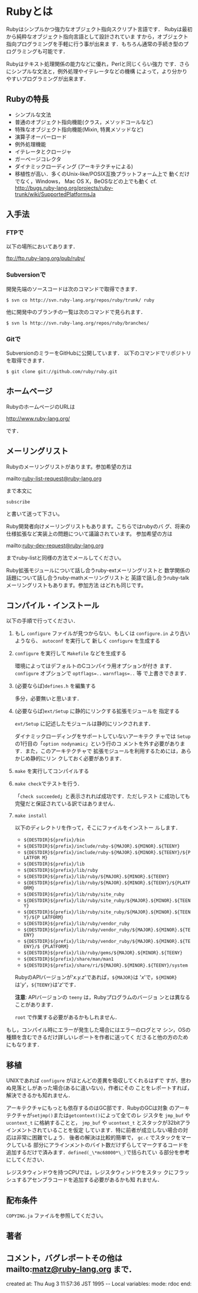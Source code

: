 # Rubyとは

Rubyはシンプルかつ強力なオブジェクト指向スクリプト言語です． Rubyは最初から純粋なオブジェクト指向言語として設計されていま
すから，オブジェクト指向プログラミングを手軽に行う事が出来ま す．もちろん通常の手続き型のプログラミングも可能です．

Rubyはテキスト処理関係の能力などに優れ，Perlと同じくらい強力 です．さらにシンプルな文法と，例外処理やイテレータなどの機構
によって，より分かりやすいプログラミングが出来ます．

## Rubyの特長

*   シンプルな文法
*   普通のオブジェクト指向機能(クラス，メソッドコールなど)
*   特殊なオブジェクト指向機能(Mixin, 特異メソッドなど)
*   演算子オーバーロード
*   例外処理機能
*   イテレータとクロージャ
*   ガーベージコレクタ
*   ダイナミックローディング (アーキテクチャによる)
*   移植性が高い．多くのUnix-like/POSIX互換プラットフォーム上で 動くだけでなく，Windows， Mac OS
    X，BeOSなどの上でも動く cf.
    http://bugs.ruby-lang.org/projects/ruby-trunk/wiki/SupportedPlatformsJa


## 入手法

### FTPで

以下の場所においてあります．

ftp://ftp.ruby-lang.org/pub/ruby/

### Subversionで

開発先端のソースコードは次のコマンドで取得できます．

    $ svn co http://svn.ruby-lang.org/repos/ruby/trunk/ ruby

他に開発中のブランチの一覧は次のコマンドで見られます．

    $ svn ls http://svn.ruby-lang.org/repos/ruby/branches/

### Gitで

SubversionのミラーをGitHubに公開しています． 以下のコマンドでリポジトリを取得できます．

    $ git clone git://github.com/ruby/ruby.git

## ホームページ

RubyのホームページのURLは

http://www.ruby-lang.org/

です．

## メーリングリスト

Rubyのメーリングリストがあります。参加希望の方は

mailto:ruby-list-request@ruby-lang.org

まで本文に

    subscribe

と書いて送って下さい。

Ruby開発者向けメーリングリストもあります。こちらではrubyのバ グ、将来の仕様拡張など実装上の問題について議論されています。 参加希望の方は

mailto:ruby-dev-request@ruby-lang.org

までruby-listと同様の方法でメールしてください。

Ruby拡張モジュールについて話し合うruby-extメーリングリストと 数学関係の話題について話し合うruby-mathメーリングリストと
英語で話し合うruby-talkメーリングリストもあります。参加方法 はどれも同じです。

## コンパイル・インストール

以下の手順で行ってください．

1.  もし `configure` ファイルが見つからない、もしくは `configure.in` より古いようなら、 `autoconf` を実行して
    新しく `configure` を生成する

2.  `configure` を実行して `Makefile` などを生成する

    環境によってはデフォルトのCコンパイラ用オプションが付き ます． `configure` オプションで `optflags=..`
    `warnflags=..` 等 で上書きできます．

3.  (必要ならば)`defines.h` を編集する

    多分，必要無いと思います．

4.  (必要ならば)`ext/Setup` に静的にリンクする拡張モジュールを 指定する

    `ext/Setup` に記述したモジュールは静的にリンクされます．

    ダイナミックローディングをサポートしていないアーキテク チャでは `Setup` の1行目の「`option nodynamic`」という行のコ
    メントを外す必要があります．また，このアーキテクチャで 拡張モジュールを利用するためには，あらかじめ静的にリン クしておく必要があります．

5.  `make` を実行してコンパイルする

6.  `make check`でテストを行う．

    「`check succeeded`」と表示されれば成功です．ただしテスト に成功しても完璧だと保証されている訳ではありません．

7.  `make install`

    以下のディレクトリを作って，そこにファイルをインストー ルします．

    *   `${DESTDIR}${prefix}/bin`
    *   `${DESTDIR}${prefix}/include/ruby-${MAJOR}.${MINOR}.${TEENY}`
    *   `${DESTDIR}${prefix}/include/ruby-${MAJOR}.${MINOR}.${TEENY}/${PLATFOR
        M}`
    *   `${DESTDIR}${prefix}/lib`
    *   `${DESTDIR}${prefix}/lib/ruby`
    *   `${DESTDIR}${prefix}/lib/ruby/${MAJOR}.${MINOR}.${TEENY}`
    *   `${DESTDIR}${prefix}/lib/ruby/${MAJOR}.${MINOR}.${TEENY}/${PLATFORM}`
    *   `${DESTDIR}${prefix}/lib/ruby/site_ruby`
    *   `${DESTDIR}${prefix}/lib/ruby/site_ruby/${MAJOR}.${MINOR}.${TEENY}`
    *   `${DESTDIR}${prefix}/lib/ruby/site_ruby/${MAJOR}.${MINOR}.${TEENY}/${P
        LATFORM}`
    *   `${DESTDIR}${prefix}/lib/ruby/vendor_ruby`
    *   `${DESTDIR}${prefix}/lib/ruby/vendor_ruby/${MAJOR}.${MINOR}.${TEENY}`
    *   `${DESTDIR}${prefix}/lib/ruby/vendor_ruby/${MAJOR}.${MINOR}.${TEENY}/$
        {PLATFORM}`
    *   `${DESTDIR}${prefix}/lib/ruby/gems/${MAJOR}.${MINOR}.${TEENY}`
    *   `${DESTDIR}${prefix}/share/man/man1`
    *   `${DESTDIR}${prefix}/share/ri/${MAJOR}.${MINOR}.${TEENY}/system`


    RubyのAPIバージョンが'*x.y.z*'であれば，`${MAJOR}`は
    '*x*'で，`${MINOR}`は'*y*'，`${TEENY}`は'*z*'です．

    **注意**: APIバージョンの `teeny` は，Rubyプログラムのバージョ ンとは異なることがあります．

    `root` で作業する必要があるかもしれません．


もし，コンパイル時にエラーが発生した場合にはエラーのログとマ シン，OSの種類を含むできるだけ詳しいレポートを作者に送ってく
ださると他の方のためにもなります．

## 移植

UNIXであれば `configure` がほとんどの差異を吸収してくれるはずで すが，思わぬ見落としがあった場合(あるに違いない)，作者にその
ことをレポートすれば，解決できるかも知れません．

アーキテクチャにもっとも依存するのはGC部です．RubyのGCは対象
のアーキテクチャが`setjmp()`または`getcontext()`によって全てのレ ジスタを `jmp_buf` や `ucontext_t`
に格納することと， `jmp_buf` や `ucontext_t` とスタックが32bitアラインメントされていることを仮定
しています．特に前者が成立しない場合の対応は非常に困難でしょう． 後者の解決は比較的簡単で， `gc.c` でスタックをマークしている
部分にアラインメントのバイト数だけずらしてマークするコードを 追加するだけで済みます．`defined(_\*mc68000*\_)`で括られてい
る部分を参考にしてください．

レジスタウィンドウを持つCPUでは，レジスタウィンドウをスタッ クにフラッシュするアセンブラコードを追加する必要があるかも知 れません．

## 配布条件

`COPYING.ja` ファイルを参照してください。

## 著者

コメント，バグレポートその他は mailto:matz@ruby-lang.org まで．
---
created at: Thu Aug  3 11:57:36 JST 1995 -- Local variables: mode: rdoc end:
